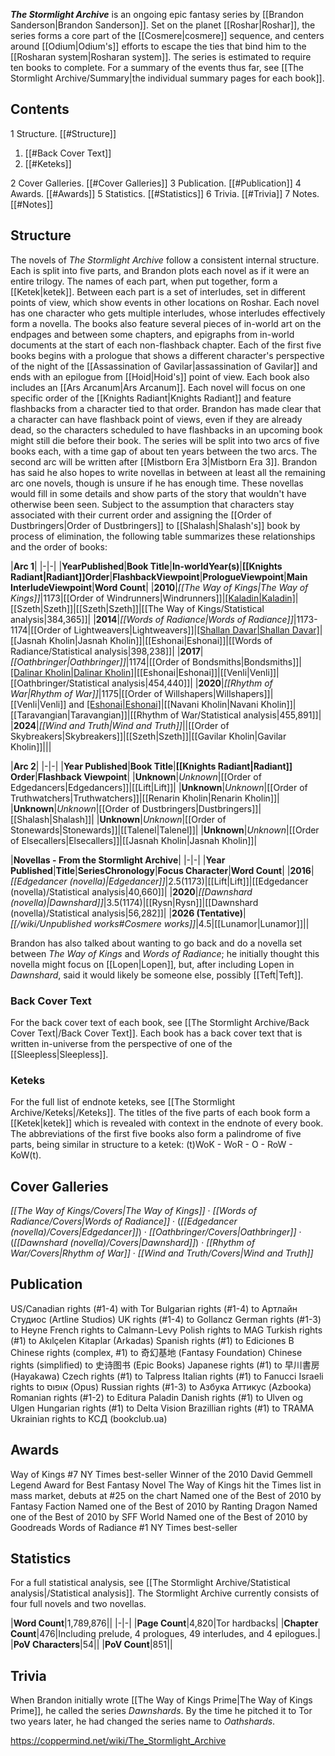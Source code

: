 ***The Stormlight Archive*** is an ongoing epic fantasy series by [[Brandon Sanderson\|Brandon Sanderson]]. Set on the planet [[Roshar\|Roshar]], the series forms a core part of the [[Cosmere\|cosmere]] sequence, and centers around [[Odium\|Odium's]] efforts to escape the ties that bind him to the [[Rosharan system\|Rosharan system]]. The series is estimated to require ten books to complete.
For a summary of the events thus far, see [[The Stormlight Archive/Summary\|the individual summary pages for each book]].

## Contents

1 Structure. [[#Structure]] 

1. [[#Back Cover Text]] 
1. [[#Keteks]] 


2 Cover Galleries. [[#Cover Galleries]] 
3 Publication. [[#Publication]] 
4 Awards. [[#Awards]] 
5 Statistics. [[#Statistics]] 
6 Trivia. [[#Trivia]] 
7 Notes. [[#Notes]] 


## Structure
The novels of *The Stormlight Archive* follow a consistent internal structure. Each is split into five parts, and Brandon plots each novel as if it were an entire trilogy. The names of each part, when put together, form a [[Ketek\|ketek]]. Between each part is a set of interludes, set in different points of view, which show events in other locations on Roshar. Each novel has one character who gets multiple interludes, whose interludes effectively form a novella. The books also feature several pieces of in-world art on the endpages and between some chapters, and epigraphs from in-world documents at the start of each non-flashback chapter. Each of the first five books begins with a prologue that shows a different character's perspective of the night of the [[Assassination of Gavilar\|assassination of Gavilar]] and ends with an epilogue from [[Hoid\|Hoid's]] point of view. Each book also includes an [[Ars Arcanum\|Ars Arcanum]].
Each novel will focus on one specific order of the [[Knights Radiant\|Knights Radiant]] and feature flashbacks from a character tied to that order. Brandon has made clear that a character can have flashback point of views, even if they are already dead, so the characters scheduled to have flashbacks in an upcoming book might still die before their book. The series will be split into two arcs of five books each, with a time gap of about ten years between the two arcs. The second arc will be written after [[Mistborn Era 3\|Mistborn Era 3]]. Brandon has said he also hopes to write novellas in between at least all the remaining arc one novels, though is unsure if he has enough time. These novellas would fill in some details and show parts of the story that wouldn't have otherwise been seen.
Subject to the assumption that characters stay associated with their current order and assigning the [[Order of Dustbringers\|Order of Dustbringers]] to [[Shalash\|Shalash's]] book by process of elimination, the following table summarizes these relationships and the order of books:


|**Arc 1**|
|-|-|
|**YearPublished**|**Book Title**|**In-worldYear(s)**|**[[Knights Radiant\|Radiant]]Order**|**FlashbackViewpoint**|**PrologueViewpoint**|**Main InterludeViewpoint**|**Word Count**|
|**2010**|*[[The Way of Kings\|The Way of Kings]]*|1173|[[Order of Windrunners\|Windrunners]]|[[Kaladin\|Kaladin]](1164-1172)|[[Szeth\|Szeth]]|[[Szeth\|Szeth]]|[[The Way of Kings/Statistical analysis\|384,365]]|
|**2014**|*[[Words of Radiance\|Words of Radiance]]*|1173-1174|[[Order of Lightweavers\|Lightweavers]]|[[Shallan Davar\|Shallan Davar]](1167-1172)|[[Jasnah Kholin\|Jasnah Kholin]]|[[Eshonai\|Eshonai]]|[[Words of Radiance/Statistical analysis\|398,238]]|
|**2017**|*[[Oathbringer\|Oathbringer]]*|1174|[[Order of Bondsmiths\|Bondsmiths]]|[[Dalinar Kholin\|Dalinar Kholin]](1140-1168)|[[Eshonai\|Eshonai]]|[[Venli\|Venli]]|[[Oathbringer/Statistical analysis\|454,440]]|
|**2020**|*[[Rhythm of War\|Rhythm of War]]*|1175|[[Order of Willshapers\|Willshapers]]|[[Venli\|Venli]] and [[Eshonai\|Eshonai]](1166-1173)|[[Navani Kholin\|Navani Kholin]]|[[Taravangian\|Taravangian]]|[[Rhythm of War/Statistical analysis\|455,891]]|
|**2024**|*[[Wind and Truth\|Wind and Truth]]*||[[Order of Skybreakers\|Skybreakers]]|[[Szeth\|Szeth]]|[[Gavilar Kholin\|Gavilar Kholin]]|||


|**Arc 2**|
|-|-|
|**Year Published**|**Book Title**|**[[Knights Radiant\|Radiant]] Order**|**Flashback Viewpoint**|
|**Unknown**|*Unknown*|[[Order of Edgedancers\|Edgedancers]]|[[Lift\|Lift]]|
|**Unknown**|*Unknown*|[[Order of Truthwatchers\|Truthwatchers]]|[[Renarin Kholin\|Renarin Kholin]]|
|**Unknown**|*Unknown*|[[Order of Dustbringers\|Dustbringers]]|[[Shalash\|Shalash]]|
|**Unknown**|*Unknown*|[[Order of Stonewards\|Stonewards]]|[[Talenel\|Talenel]]|
|**Unknown**|*Unknown*|[[Order of Elsecallers\|Elsecallers]]|[[Jasnah Kholin\|Jasnah Kholin]]|

|**Novellas - From the Stormlight Archive**|
|-|-|
|**Year Published**|**Title**|**SeriesChronology**|**Focus Character**|**Word Count**|
|**2016**|*[[Edgedancer (novella)\|Edgedancer]]*|2.5(1173)|[[Lift\|Lift]]|[[Edgedancer (novella)/Statistical analysis\|40,660]]|
|**2020**|*[[Dawnshard (novella)\|Dawnshard]]*|3.5(1174)|[[Rysn\|Rysn]]|[[Dawnshard (novella)/Statistical analysis\|56,282]]|
|**2026 (Tentative)**|*[[/wiki/Unpublished works#Cosmere works]]*|4.5|[[Lunamor\|Lunamor]]||


Brandon has also talked about wanting to go back and do a novella set between *The Way of Kings* and *Words of Radiance*; he initially thought this novella might focus on [[Lopen\|Lopen]], but, after including Lopen in *Dawnshard*, said it would likely be someone else, possibly [[Teft\|Teft]].

### Back Cover Text
For the back cover text of each book, see [[The Stormlight Archive/Back Cover Text\|/Back Cover Text]].
Each book has a back cover text that is written in-universe from the perspective of one of the [[Sleepless\|Sleepless]].

### Keteks
For the full list of endnote keteks, see [[The Stormlight Archive/Keteks\|/Keteks]].
The titles of the five parts of each book form a [[Ketek\|ketek]] which is revealed with context in the endnote of every book. The abbreviations of the first five books also form a palindrome of five parts, being similar in structure to a ketek: (t)WoK - WoR - O - RoW - KoW(t).

## Cover Galleries
*[[The Way of Kings/Covers\|The Way of Kings]]* · *[[Words of Radiance/Covers\|Words of Radiance]]* · (*[[Edgedancer (novella)/Covers\|Edgedancer]]*) · *[[Oathbringer/Covers\|Oathbringer]]* · (*[[Dawnshard (novella)/Covers\|Dawnshard]]*) · *[[Rhythm of War/Covers\|Rhythm of War]]* · *[[Wind and Truth/Covers\|Wind and Truth]]*
## Publication

US/Canadian rights (#1-4) with Tor
Bulgarian rights (#1-4) to Артлайн Студиос (Artline Studios)
UK rights (#1-4) to Gollancz
German rights (#1-3) to Heyne
French rights to Calmann-Levy
Polish rights to MAG
Turkish rights (#1) to Akılçelen Kitaplar (Arkadas)
Spanish rights (#1) to Ediciones B
Chinese rights (complex, #1) to 奇幻基地 (Fantasy Foundation)
Chinese rights (simplified) to 史诗图书 (Epic Books)
Japanese rights (#1) to 早川書房 (Hayakawa)
Czech rights (#1) to Talpress
Italian rights (#1) to Fanucci
Israeli rights to אופוס (Opus)
Russian rights (#1-3) to Азбука Аттикус (Azbooka)
Romanian rights (#1-2) to Editura Paladin
Danish rights (#1) to Ulven og Ulgen
Hungarian rights (#1) to Delta Vision
Brazillian rights (#1) to TRAMA
Ukrainian rights to КСД (bookclub.ua)

## Awards
Way of Kings #7 NY Times best-seller
Winner of the 2010 David Gemmell Legend Award for Best Fantasy Novel
The Way of Kings hit the Times list in mass market, debuts at #25 on the chart
Named one of the Best of 2010 by Fantasy Faction
Named one of the Best of 2010 by Ranting Dragon
Named one of the Best of 2010 by SFF World
Named one of the Best of 2010 by Goodreads
Words of Radiance #1 NY Times best-seller
## Statistics
For a full statistical analysis, see [[The Stormlight Archive/Statistical analysis\|/Statistical analysis]].
The Stormlight Archive currently consists of four full novels and two novellas.

|**Word Count**|1,789,876||
|-|-|
|**Page Count**|4,820|Tor hardbacks|
|**Chapter Count**|476|Including prelude, 4 prologues, 49 interludes, and 4 epilogues.|
|**PoV Characters**|54||
|**PoV Count**|851||

## Trivia
When Brandon initially wrote [[The Way of Kings Prime\|The Way of Kings Prime]], he called the series *Dawnshards*. By the time he pitched it to Tor two years later, he had changed the series name to *Oathshards*.


https://coppermind.net/wiki/The_Stormlight_Archive
